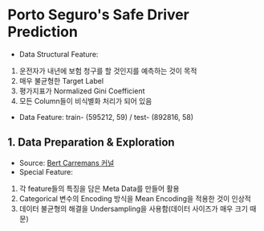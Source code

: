 # Porto Seguro's Safe Driver Prediction

- Data Structural Feature:

1. 운전자가 내년에 보험 청구를 할 것인지를 예측하는 것이 목적
2. 매우 불균형한 Target Label
3. 평가지표가 Normalized Gini Coefficient
4. 모든 Column들이 비식별화 처리가 되어 있음

- Data Feature: train- (595212, 59) / test- (892816, 58)

## 1. Data Preparation & Exploration

- Source: [Bert Carremans 커널](https://www.kaggle.com/bertcarremans/data-preparation-exploration)
- Special Feature:
1. 각 feature들의 특징을 담은 Meta Data를 만들어 활용
2. Categorical 변수의 Encoding 방식을 Mean Encoding을 적용한 것이 인상적
3. 데이터 불균형의 해결을 Undersampling을 사용함(데이터 사이즈가 매우 크기 때문)
